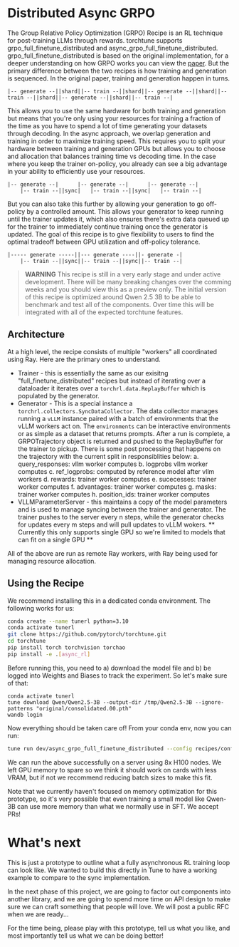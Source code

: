 # Distributed Async GRPO

The Group Relative Policy Optimization (GRPO) Recipe is an RL technique for post-training LLMs through rewards. torchtune supports grpo_full_finetune_distributed and async_grpo_full_finetune_distributed. grpo_full_finetune_distributed is based on the original implementation, for a deeper understanding on how GRPO works you can view the [paper](https://arxiv.org/pdf/2402.03300). But the primary difference between the two recipes is how training and generation is sequenced. In the original paper, training and generation happen in turns.

```
|-- generate --||shard||-- train --||shard||-- generate --||shard||-- train --||shard||-- generate --||shard||-- train --|
```

This allows you to use the same hardware for both training and generation but means that you're only using your resources for training a fraction of the time as you have to spend a lot of time generating your datasets through decoding. In the async approach, we overlap generation and training in order to maximize training speed. This requires you to split your hardware between training and generation GPUs but allows you to choose and allocation that balances training time vs decoding time. In the case where you keep the trainer on-policy, you already can see a big advantage in your ability to efficiently use your resources.

```
|-- generate --|      |-- generate --|      |-- generate --|
    |-- train --||sync|   |-- train --||sync|   |-- train --|
```

But you can also take this further by allowing your generation to go off-policy by a controlled amount. This allows your generator to keep running until the trainer updates it, which also ensures there's extra data queued up for the trainer to immediately continue training once the generator is updated. The goal of this recipe is to give flexibility to users to find the optimal tradeoff between GPU utilization and off-policy tolerance.

```
|----- generate -----||--- generate ----||- generate -|
    |-- train --||sync||-- train --||sync||-- train --|
```


> **WARNING** This recipe is still in a very early stage and under active development. There will be many breaking changes over the comming weeks and you should view this as a preview only. The initial version of this recipe is optimized around Qwen 2.5 3B to be able to benchmark and test all of the components. Over time this will be integrated with all of the expected torchtune features.


## Architecture

At a high level, the recipe consists of multiple "workers" all coordinated using Ray. Here are the primary ones to understand.

- Trainer - this is essentially the same as our exisitng "full_finetune_distributed" recipes but instead of iterating over a dataloader it iterates over a `torchrl.data.ReplayBuffer` which is populated by the generator.
- Generator - This is a special instance a `torchrl.collectors.SyncDataCollector`. The data collector manages running a `vLLM` instance paired with a batch of environments that the vLLM workers act on. The `environments` can be interactive environments or as simple as a dataset that returns prompts. After a run is complete, a GRPOTrajectory object is returned and pushed to the ReplayBuffer for the trainer to pickup. There is some post processing that happens on the trajectory with the current split in responsiblities below:
   a. query_responses: vllm worker computes
   b. logprobs vllm worker computes
   c. ref_logprobs: computed by reference model after vllm workers
   d. rewards: trainer worker computes
   e. sucecesses: trainer worker computes
   f. advantages: trainer worker computes
   g. masks: trainer worker computes
   h. position_ids: trainer worker computes
- VLLMParameterServer - this maintains a copy of the model parameters and is used to manage syncing between the trainer and generator. The trainer pushes to the server every n steps, while the generator checks for updates every m steps and will pull updates to vLLM wokers. ** Currently this only supports single GPU so we're limited to models that can fit on a single GPU **

All of the above are run as remote Ray workers, with Ray being used for managing resource allocation.

## Using the Recipe

We recommend installing this in a dedicated conda environment.
The following works for us:

```bash
conda create --name tunerl python=3.10
conda activate tunerl
git clone https://github.com/pytorch/torchtune.git
cd torchtune
pip install torch torchvision torchao
pip install -e .[async_rl]

```
Before running this, you need to a) download the model file and b) be logged into Weights and Biases to track the experiment. So let's make sure of that:

```
conda activate tunerl
tune download Qwen/Qwen2.5-3B --output-dir /tmp/Qwen2.5-3B --ignore-patterns "original/consolidated.00.pth"
wandb login
```

Now everything should be taken care of! From your conda env, now you can run:

```bash
tune run dev/async_grpo_full_finetune_distributed --config recipes/configs/dev/qwen3B_async_grpo.yaml
```

We can run the above successfully on a server using 8x H100 nodes. We left GPU memory to spare so we think it should work on cards with less VRAM, but if not we recommend reducing batch sizes to make this fit.

Note that we currently haven't focused on memory optimization for this prototype, so it's very possible that even training a small model like Qwen-3B can use more memory than what we normally use in SFT. We accept PRs!

# What's next
This is just a prototype to outline what a fully asynchronous RL training loop can look like. We wanted to build this directly in Tune to have a working example to compare to the sync implementation.

In the next phase of this project, we are going to factor out components into another library, and we are going to spend more time on API design to make sure we can craft something that people will love. We will post a public RFC when we are ready...

For the time being, please play with this prototype, tell us what you like, and most importantly tell us what we can be doing better!
